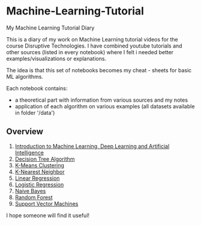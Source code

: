# Machine-Learning-Tutorial
My Machine Learning Tutorial Diary

This is a diary of my work on Machine Learning tutorial videos for the course Disruptive Technologies.
I have combined youtube tutorials and other sources (listed in every notebook) where I felt i needed better examples/visualizations or explanations.

The idea is that this set of notebooks becomes my cheat - sheets for basic ML algorithms.

Each notebook contains:
- a theoretical part with information from various sources and my notes
- application of each algorithm on various examples (all datasets available in folder '/data')

## Overview

1. [Introduction to Machine Learning, Deep Learning and Artificial Intelligence](https://github.com/Cosolo/Machine-Learning-Tutorial/blob/master/Machine%20Learning%2C%20Deep%20Learning%2C%20AI%20-%20INFO.ipynb)
2. [Decision Tree Algorithm](https://github.com/Cosolo/Machine-Learning-Tutorial/blob/master/Decision%20Tree%20Algorithm.ipynb)
3. [K-Means Clustering](https://github.com/Cosolo/Machine-Learning-Tutorial/blob/master/K-Means%20clustering.ipynb)
4. [K-Nearest Neighbor](https://github.com/Cosolo/Machine-Learning-Tutorial/blob/master/K-Nearest%20Neighbor.ipynb)
5. [Linear Regression](https://github.com/Cosolo/Machine-Learning-Tutorial/blob/master/Linear%20Regression.ipynb)
6. [Logistic Regression](https://github.com/Cosolo/Machine-Learning-Tutorial/blob/master/Logistic%20Regression.ipynb)
7. [Naive Bayes](https://github.com/Cosolo/Machine-Learning-Tutorial/blob/master/Naive%20Bayes.ipynb)
8. [Random Forest](https://github.com/Cosolo/Machine-Learning-Tutorial/blob/master/Random%20Forest.ipynb)
9. [Support Vector Machines](https://github.com/Cosolo/Machine-Learning-Tutorial/blob/master/Support%20Vector%20Machines.ipynb)

I hope someone will find it useful!
